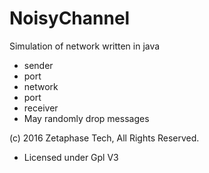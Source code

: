 # NoisyChannel

Simulation of network written in java
- sender
- port
- network
- port
- receiver
- May randomly drop messages

(c) 2016 Zetaphase Tech, All Rights Reserved.
- Licensed under Gpl V3
